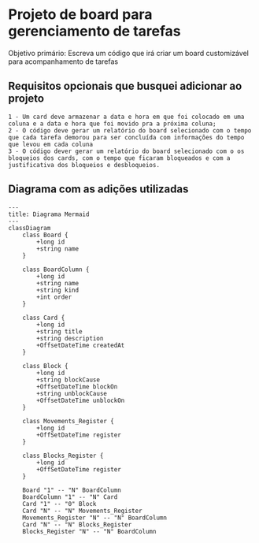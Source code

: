 # Projeto de board para gerenciamento de tarefas

Objetivo primário: Escreva um código que irá criar um board customizável para acompanhamento de tarefas

## Requisitos opcionais que busquei adicionar ao projeto
    1 - Um card deve armazenar a data e hora em que foi colocado em uma coluna e a data e hora que foi movido pra a próxima coluna;
    2 - O código deve gerar um relatório do board selecionado com o tempo que cada tarefa demorou para ser concluída com informações do tempo que levou em cada coluna
    3 - O código dever gerar um relatório do board selecionado com o os bloqueios dos cards, com o tempo que ficaram bloqueados e com a justificativa dos bloqueios e desbloqueios.

## Diagrama com as adições utilizadas 
```mermaid
---
title: Diagrama Mermaid
---
classDiagram
    class Board {
        +long id
        +string name
    }

    class BoardColumn {
        +long id
        +string name
        +string kind
        +int order
    }

    class Card {
        +long id
        +string title
        +string description
        +OffsetDateTime createdAt
    }

    class Block {
        +long id
        +string blockCause
        +OffsetDateTime blockOn
        +string unblockCause
        +OffsetDateTime unblockOn
    }
    
    class Movements_Register {
        +long id
        +OffSetDateTime register
    }

    class Blocks_Register {
        +long id
        +OffSetDateTime register
    }

    Board "1" -- "N" BoardColumn
    BoardColumn "1" -- "N" Card
    Card "1" -- "0" Block
    Card "N" -- "N" Movements_Register 
    Movements_Register "N" -- "N" BoardColumn
    Card "N" -- "N" Blocks_Register
    Blocks_Register "N" -- "N" BoardColumn

```
